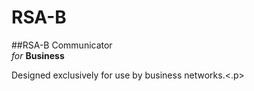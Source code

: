 # RSA-B
##RSA-B Communicator</br>
<i>for</i> <b>Business</b>

<p>Designed exclusively for use by business networks.<.p>
